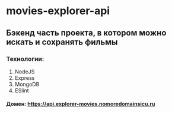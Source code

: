 # movies-explorer-api
## Бэкенд часть проекта, в котором можно искать и сохранять фильмы
### Технологии:
1. NodeJS
2. Express
3. MongoDB
4. ESlint

#### Домен: https://api.explorer-movies.nomoredomainsicu.ru
